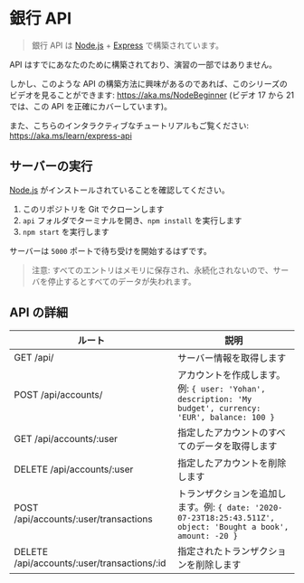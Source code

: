 # 銀行 API

> 銀行 API は [Node.js](https://nodejs.org/ja/) + [Express](https://expressjs.com/ja/) で構築されています。

API はすでにあなたのために構築されており、演習の一部ではありません。

しかし、このような API の構築方法に興味があるのであれば、このシリーズのビデオを見ることができます: https://aka.ms/NodeBeginner (ビデオ 17 から 21 では、この API を正確にカバーしています)。

また、こちらのインタラクティブなチュートリアルもご覧ください: https://aka.ms/learn/express-api

## サーバーの実行

[Node.js](https://nodejs.org/ja/) がインストールされていることを確認してください。

1. このリポジトリを Git でクローンします
2. `api` フォルダでターミナルを開き、`npm install` を実行します
3. `npm start` を実行します

サーバーは `5000` ポートで待ち受けを開始するはずです。

> 注意: すべてのエントリはメモリに保存され、永続化されないので、サーバを停止するとすべてのデータが失われます。

## API の詳細

ルート                                        | 説明
---------------------------------------------|------------------------------------
GET    /api/                                 | サーバー情報を取得します
POST   /api/accounts/                        | アカウントを作成します。例: `{ user: 'Yohan', description: 'My budget', currency: 'EUR', balance: 100 }`
GET    /api/accounts/:user                   | 指定したアカウントのすべてのデータを取得します
DELETE /api/accounts/:user                   | 指定したアカウントを削除します
POST   /api/accounts/:user/transactions      | トランザクションを追加します。例: `{ date: '2020-07-23T18:25:43.511Z', object: 'Bought a book', amount: -20 }`
DELETE  /api/accounts/:user/transactions/:id | 指定されたトランザクションを削除します


